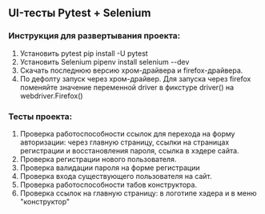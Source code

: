 ## UI-тесты Pytest + Selenium

### Инструкция для развертывания проекта: 
1. Установить pytest pip install -U pytest
2. Установить Selenium pipenv install selenium --dev 
3. Скачать последнюю версию хром-драйвера и firefox-драйвера. 
4. По дефолту запуск через хром-драйвер. 
Для запуска через firefox поменяйте значение переменной driver в фикстуре driver() на webdriver.Firefox()


### Тесты проекта: 
1. Проверка работоспособности ссылок для перехода на форму авторизации: через главную страницу, ссылки на страницах
регистрации и восстановления пароля, ссылка в хэдере сайта. 
2. Проверка регистрации нового пользователя. 
3. Проверка валидации пароля на форме регистрации
3. Проверка входа существующего пользователя на сайт. 
4. Проверка работоспособности табов конструктора. 
5. Проверка ссылок на главную страницу: в логотипе хэдера и в меню "конструктор"